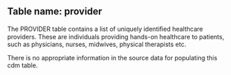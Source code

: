 ## Table name: provider

The PROVIDER table contains a list of uniquely identiﬁed healthcare providers. These are individuals providing hands-on healthcare to patients, such as physicians, nurses, midwives, physical therapists etc.  

There is no appropriate information in the source data for populating this cdm table.
